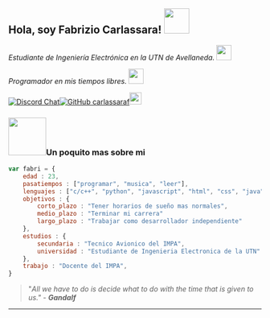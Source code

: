 <h2>Hola, soy Fabrizio Carlassara! <img src="https://static.wikia.nocookie.net/witcher/images/4/4b/Wolf_School_medallion.png/revision/latest/top-crop/width/300/height/300?cb=20151008164535" width="50"></h2>

*Estudiante de Ingeniería Electrónica en la UTN de Avellaneda.* <img src="https://media0.giphy.com/media/mEt0VjSByhp5HIZmu4/giphy.gif?cid=ecf05e47t8ocqzd7j6djza3v1okhxsuyp295uhfucehvq2om&rid=giphy.gif" width="30">

*Programador en mis tiempos libres.* <img src="https://media.giphy.com/media/WUlplcMpOCEmTGBtBW/giphy.gif" width="30">

[![Discord Chat](https://img.shields.io/discord/789588051303202916.svg)](https://discord.gg/fCmFrq3Wc8)[![GitHub carlassaraf](https://img.shields.io/github/followers/carlassaraf?label=Follow&style=social)](https://github/com/carlassaraf)[<img src="https://cdn.iconscout.com/icon/free/png-256/instagram-233-896451.png" height="24">](https://instagram.com/carlassaraf)

### <img src="https://media1.giphy.com/media/lr7oEPc5Y5kBbM7Q8G/giphy.gif?cid=ecf05e47n7digxerornf0i6s2ouos5t4yu9ffhi87tor8g9g&rid=giphy.gif" width="75">Un poquito mas sobre mi 

```javascript
var fabri = {
    edad : 23,
    pasatiempos : ["programar", "musica", "leer"],
    lenguajes : ["c/c++", "python", "javascript", "html", "css", "java"],
    objetivos : {
        corto_plazo : "Tener horarios de sueño mas normales",
        medio_plazo : "Terminar mi carrera"
        largo_plazo : "Trabajar como desarrollador independiente"
    },
    estudios : {
    	secundaria : "Tecnico Avionico del IMPA",
    	universidad : "Estudiante de Ingenieria Electronica de la UTN"
	},
	trabajo : "Docente del IMPA",
}
```
> "*All we have to do is decide what to do with the time that is given to us." - **Gandalf*** 

---